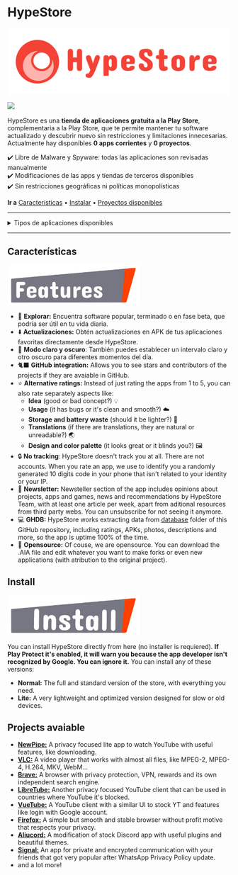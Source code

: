 # HypeStore
<p align="center">
  <img src="/assets/hypestore.logo.horizontal-1.PNG" width="500">
</p>

[<img src= "https://upload.wikimedia.org/wikipedia/commons/thumb/a/ae/Flag_of_the_United_Kingdom.svg/135px-Flag_of_the_United_Kingdom.svg.png" width="40px">](README.md)

HypeStore es una **tienda de aplicaciones gratuita a la Play Store**, complementaria a la Play Store, que te permite mantener tu software actualizado y descubrir nuevo sin restricciones y limitaciones innecesarias. Actualmente hay disponibles **0 apps corrientes** y **0 proyectos**.

✔️ Libre de Malware y Spyware: todas las aplicaciones son revisadas manualmente <br>
✔️ Modificaciones de las apps y tiendas de terceros disponibles <br>
✔️ Sin restricciones geográficas ni políticas monopolísticas

**Ir a** <a href="#características">Características</a> &bull; <a href="#instalar">Instalar</a> &bull; <a href="#proyectos-disponibles">Proyectos disponibles</a>

<hr>
<details>
<summary> Tipos de aplicaciones disponibles </summary>

### 📝 Proyectos
Como todas las aplicaciones etiquetadas como **"proyecto "** son gratuitas y de código abierto, su uso es completamente seguro. Puedes apoyar a sus desarrolladores donando algo de dinero para que puedan mejorar sus aplicaciones. Los proyectos suelen ofrecer experiencias de calidad y alternativas a los servicios de las grandes empresas tecnológicas, y son realizados por desarrolladores sin ánimo de lucro. Algunos ejemplos son *Newpipe*, *VLC* y *Firefox*.

### 📃 Apps corrientes
Las aplicaciones de código cerrado con ánimo de lucro se denominan **"apps corrientes"**. Algunos ejemplos son *Facebook*, *Google* y juegos como *Clash of Clans*. Obtenemos las versiones oficiales de las aplicaciones más populares y escaneamos todo a través de varios antivirus para garantizar la seguridad del software.
</details>

<hr>

## Características

<img src="/assets/Features_sign.PNG" width="300">

- 🧭 **Explorar:** Encuentra software popular, terminado o en fase beta, que podría ser útil en tu vida diaria.
- ⬇️ **Actualizaciones:** Obtén actualizaciones en APK de tus aplicaciones favoritas directamente desde HypeStore.
- 🎨 **Modo claro y oscuro**: También puedes establecer un intervalo claro y otro oscuro para diferentes momentos del día.
- 🐈‍⬛ **GitHub integration:** Allows you to see stars and contributors of the projects if they are avaiable in GitHub.
- ⭐️ **Alternative ratings:** Instead of just rating the apps from 1 to 5, you can also rate separately aspects like:
  - **Idea** (good or bad concept?) 💡
  - **Usage** (it has bugs or it's clean and smooth?) ☁️
  - **Storage and battery waste** (should it be lighter?) 🔋
  - **Translations** (if there are translations, they are natural or unreadable?) 🌏
  - **Design and color palette** (it looks great or it blinds you?) 🖼
- 🔒 **No tracking**: HypeStore doesn't track you at all. There are not accounts. When you rate an app, we use to identify you a randomly generated 10 digits code in your phone that isn't related to your identity or your IP.
- 📖 **Newsletter:** Newsteller section of the app includes opinions about projects, apps and games, news and recommendations by HypeStore Team, with at least one article per week, apart from aditional resources from third party webs. You can unsubscribe for not seeing it anymore.
- 💻 **GHDB:** HypeStore works extracting data from [database](/database) folder of this GitHub repository, including ratings, APKs, photos, descriptions and more, so the app is uptime 100% of the time.
- 📑 **Opensource:** Of couse, we are opensource. You can download the .AIA file and edit whatever you want to make forks or even new applications (with atribution to the original project).

## Install

<img src="/assets/Install_sign.PNG" width="300">

You can install HypeStore directly from here (no installer is requiered). **If Play Protect it's enabled, it will warn you because the app developer isn't recognized by Google. You can ignore it.** You can install any of these versions:

- **Normal:** The full and standard version of the store, with everything you need.
- **Lite:** A very lightweight and optimized version designed for slow or old devices.

## Projects avaiable
 
- [**NewPipe:**](https://github.com/TeamNewPipe/NewPipe) A privacy focused lite app to watch YouTube with useful features, like downloading.
- [**VLC:**](https://github.com/videolan/vlc) A video player that works with almost all files, like MPEG-2, MPEG-4, H.264, MKV, WebM...
- [**Brave:**](https://github.com/brave/brave-browser) A browser with privacy protection, VPN, rewards and its own independent search engine.
- [**LibreTube:**](https://github.com/libre-tube/LibreTube) Another privacy focused YouTube client that can be used in countries where YouTube it's blocked.
- [**VueTube:**](https://github.com/VueTubeApp/VueTube) A YouTube client with a similar UI to stock YT and features like login with Google account.
- [**Firefox:**](https://github.com/mozilla-mobile/fenix) A simple but smooth and stable browser without profit motive that respects your privacy.
- [**Aliucord:**](https://github.com/Aliucord/Aliucord) A modification of stock Discord app with useful plugins and beautiful themes.
- [**Signal:**](https://github.com/signalapp/Signal-Android) An app for private and encrypted communication with your friends that got very popular after WhatsApp Privacy Policy update.
- and a lot more!
